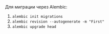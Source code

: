 Для миграции через Alembic:
1. ```alembic init migrations```
2. ```alembic revision --autogenerate -m "First"```
3. ```alembic upgrade head```